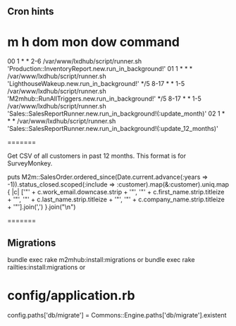 ## Cron hints

# m h  dom mon dow   command
00 1 * * 2-6 /var/www/lxdhub/script/runner.sh 'Production::InventoryReport.new.run_in_background!'
01 1 * * * /var/www/lxdhub/script/runner.sh 'LighthouseWakeup.new.run_in_background!'
*/5 8-17 * * 1-5 /var/www/lxdhub/script/runner.sh 'M2mhub::RunAllTriggers.new.run_in_background!'
*/5 8-17 * * 1-5 /var/www/lxdhub/script/runner.sh 'Sales::SalesReportRunner.new.run_in_background!(:update_month)'
02 1 * * * /var/www/lxdhub/script/runner.sh 'Sales::SalesReportRunner.new.run_in_background!(:update_12_months)'

=======

Get CSV of all customers in past 12 months.  This format is for SurveyMonkey.

puts M2m::SalesOrder.ordered_since(Date.current.advance(:years => -1)).status_closed.scoped(:include => :customer).map(&:customer).uniq.map { |c| ['"' + c.work_email.downcase.strip + '"', '"' + c.first_name.strip.titleize + '"', '"' + c.last_name.strip.titleize + '"', '"' + c.company_name.strip.titleize + '"'].join(',') }.join("\n")

=======

## Migrations

bundle exec rake m2mhub:install:migrations
or
bundle exec rake railties:install:migrations
or
# config/application.rb
config.paths['db/migrate'] = Commons::Engine.paths['db/migrate'].existent
